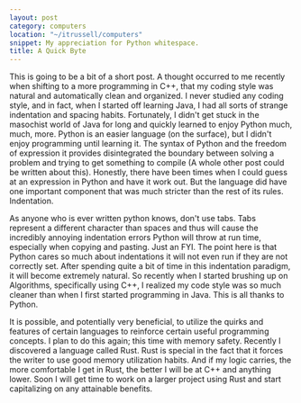 ```yaml
---
layout: post
category: computers
location: "~/itrussell/computers"
snippet: My appreciation for Python whitespace.
title: A Quick Byte
---
```

This is going to be a bit of a short post. A thought occurred to me recently when shifting to a more programming in C++, that my coding style was natural and automatically clean and organized. I never studied any coding style, and in fact, when I started off learning Java, I had all sorts of strange indentation and spacing habits. Fortunately, I didn't get stuck in the masochist world of Java  for long and quickly learned to enjoy Python much, much, more. Python is an easier language (on the surface), but I didn't enjoy programming until learning it.  The syntax of Python and the freedom of expression it provides disintegrated the boundary between solving a problem and trying to get something to compile (A whole other post could be written about this). Honestly, there have been times when I could guess at an expression in Python and have it work out. But the language did have one important component that was much stricter than the rest of its rules. Indentation. 

As anyone who is ever written python knows, don't use tabs. Tabs represent a different character than spaces and thus will cause the incredibly annoying indentation errors Python will throw at run time, especially when copying and pasting. Just an FYI. The point here is that Python cares so much about indentations it will not even run if they are not correctly set. After spending quite a bit of time in this indentation paradigm, it will become extremely natural. So recently when I started brushing up on Algorithms, specifically using C++, I realized my code style was so much cleaner than when I first started programming in Java. This is all thanks to Python.

It is possible, and potentially very beneficial, to utilize the quirks and features of certain languages to reinforce certain useful programming concepts. I plan to do this again; this time with memory safety. Recently I discovered a language called Rust. Rust is special in the fact that it forces the writer to use good memory utilization habits. And if my logic carries, the more comfortable I get in Rust, the better I will be at C++ and anything lower. Soon I will get time to work on a larger project using Rust and start capitalizing on any attainable benefits.
